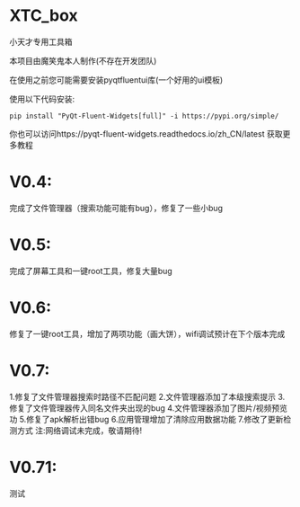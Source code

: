# XTC_box
小天才专用工具箱

本项目由魔笑鬼本人制作(不存在开发团队)

在使用之前您可能需要安装pyqtfluentui库(一个好用的ui模板)

使用以下代码安装:
```shell
pip install "PyQt-Fluent-Widgets[full]" -i https://pypi.org/simple/
```

你也可以访问https://pyqt-fluent-widgets.readthedocs.io/zh_CN/latest 获取更多教程

# V0.4:
完成了文件管理器（搜索功能可能有bug），修复了一些小bug

# V0.5:
完成了屏幕工具和一键root工具，修复大量bug

# V0.6:
修复了一键root工具，增加了两项功能（画大饼），wifi调试预计在下个版本完成

# V0.7:
1.修复了文件管理器搜索时路径不匹配问题 2.文件管理器添加了本级搜索提示 3.修复了文件管理器传入同名文件夹出现的bug 4.文件管理器添加了图片/视频预览功 5.修复了apk解析出错bug 6.应用管理增加了清除应用数据功能 7.修改了更新检测方式 注:网络调试未完成，敬请期待!

# V0.71:
测试
